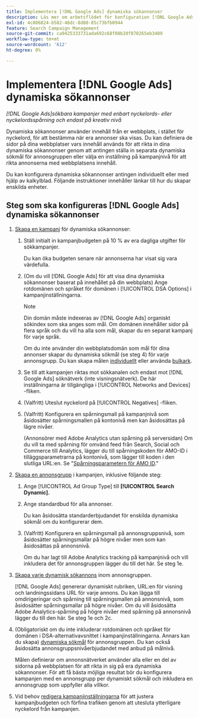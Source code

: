 ```yaml
---
title: Implementera [!DNL Google Ads] dynamiska sökannonser
description: Läs mer om arbetsflödet för konfiguration [!DNL Google Ads] dynamiska sökannonser.
exl-id: 4c806824-b582-46dc-8d88-85c73bfb0944
feature: Search Campaign Management
source-git-commit: ca9425333731ada692c68f08b20f070265eb3409
workflow-type: tm+mt
source-wordcount: '612'
ht-degree: 0%

---
```


# Implementera [!DNL Google Ads] dynamiska sökannonser

*[!DNL Google Ads]sökbara kampanjer med enbart nyckelords- eller nyckelordsspårning och endast på kreativ nivå*

Dynamiska sökannonser använder innehåll från er webbplats, i stället för nyckelord, för att bestämma när era annonser ska visas. Du kan definiera de sidor på dina webbplatser vars innehåll används för att rikta in dina dynamiska sökannonser genom att antingen ställa in separata dynamiska sökmål för annonsgruppen eller välja en inställning på kampanjnivå för att rikta annonserna med webbplatsens innehåll.

Du kan konfigurera dynamiska sökannonser antingen individuellt eller med hjälp av kalkylblad. Följande instruktioner innehåller länkar till hur du skapar enskilda enheter.

## Steg som ska konfigureras [!DNL Google Ads] dynamiska sökannonser

1. [Skapa en kampanj](/help/search-social-commerce/campaign-management/campaigns/campaign-manage.md) för dynamiska sökannonser:

   1. Ställ initialt in kampanjbudgeten på 10 % av era dagliga utgifter för sökkampanjer.

      Du kan öka budgeten senare när annonserna har visat sig vara värdefulla.

   1. (Om du vill [!DNL Google Ads] för att visa dina dynamiska sökannonser baserat på innehållet på din webbplats) Ange rotdomänen och språket för domänen i [!UICONTROL DSA Options] i kampanjinställningarna.

      >[!NOTE]
      >
      >Din domän måste indexeras av [!DNL Google Ads] organiskt sökindex som ska anges som mål. Om domänen innehåller sidor på flera språk och du vill ha alla som mål, skapar du en separat kampanj för varje språk.

      Om du inte använder din webbplatsdomän som mål för dina annonser skapar du dynamiska sökmål (se steg 4) för varje annonsgrupp. Du kan skapa målen [individuellt](/help/search-social-commerce/campaign-management/campaigns/dynamic-search-target-manage.md) eller använda [bulkark](/help/search-social-commerce/campaign-management/bulksheets/bulksheet-about.md).

   1. Se till att kampanjen riktas mot sökkanalen och endast mot [!DNL Google Ads] söknätverk (inte visningsnätverk). De här inställningarna är tillgängliga i [!UICONTROL Networks and Devices] -fliken.

   1. (Valfritt) Uteslut nyckelord på [!UICONTROL Negatives] -fliken.

   1. (Valfritt) Konfigurera en spårningsmall på kampanjnivå som åsidosätter spårningsmallen på kontonivå men kan åsidosättas på lägre nivåer.

      (Annonsörer med Adobe Analytics utan spårning på serversidan) Om du vill ta med spårning för omvänd feed från Search, Social och Commerce till Analytics, lägger du till spårningskoden för AMO-ID i tilläggsparametrarna på kontonivå, som lägger till koden i den slutliga URL:en. Se &quot;[Spårningsparametern för AMO ID](/help/search-social-commerce/tracking/amo-id-tracking-parameter.md).&quot;

1. [Skapa en annonsgrupp](/help/search-social-commerce/campaign-management/campaigns/ad-group-manage.md) i kampanjen, inklusive följande steg:

   1. Ange [!UICONTROL Ad Group Type] till **[!UICONTROL Search Dynamic].**

   1. Ange standardbud för alla annonser.

      Du kan åsidosätta standarderbjudandet för enskilda dynamiska sökmål om du konfigurerar dem.

   1. (Valfritt) Konfigurera en spårningsmall på annonsgruppsnivå, som åsidosätter spårningsmallar på högre nivåer men som kan åsidosättas på annonsnivå.

      Om du har lagt till Adobe Analytics tracking på kampanjnivå och vill inkludera det för annonsgruppen lägger du till det här. Se steg 1e.

1. [Skapa varje dynamisk sökannons](/help/search-social-commerce/campaign-management/campaigns/ad-manage.md) inom annonsgruppen.

   [!DNL Google Ads] genererar dynamiskt rubriken, URL:en för visning och landningssidans URL för varje annons. Du kan lägga till omdirigeringar och spårning till spårningsmallen på annonsnivå, som åsidosätter spårningsmallar på högre nivåer.
Om du vill åsidosätta Adobe Analytics-spårning på högre nivåer med spårning på annonsnivå lägger du till den här. Se steg 1e och 2c.

1. (Obligatoriskt om du inte inkluderar rotdomänen och språket för domänen i DSA-alternativavsnittet i kampanjinställningarna. Annars kan du skapa) [dynamiska sökmål](/help/search-social-commerce/campaign-management/campaigns/dynamic-search-target-manage.md) för annonsgruppen. Du kan också åsidosätta annonsgruppsnivåerbjudandet med anbud på målnivå.

   Målen definierar om annonsnätverket använder alla eller en del av sidorna på webbplatsen för att rikta in sig på era dynamiska sökannonser. För att få bästa möjliga resultat bör du konfigurera kampanjen med en annonsgrupp per dynamiskt sökmål och inkludera en annonsgrupp som uppfyller alla villkor.

1. Vid behov [redigera kampanjinställningarna](/help/search-social-commerce/campaign-management/campaigns/campaign-manage.md) för att justera kampanjbudgeten och förfina trafiken genom att utesluta ytterligare nyckelord från kampanjen.
